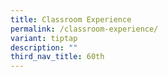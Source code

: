 ```yaml
---
title: Classroom Experience
permalink: /classroom-experience/
variant: tiptap
description: ""
third_nav_title: 60th
---
```

